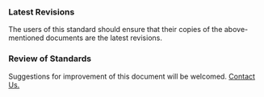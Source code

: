 ### Latest Revisions
The users of this standard should ensure that their copies of the above-mentioned documents are the latest revisions. 

### Review of Standards
Suggestions for improvement of this document will be welcomed. [Contact Us.](https://github.com/Datalinker-Org/Datalinker-Org.io/blob/master/contact.md)
